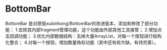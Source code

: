 # BottomBar
BottomBar
是对原版xubinhong/BottomBar的改进版本，添加和修改了部分功能：
1.去除其内部fragment管理功能，这个功能由外部其他工具接管；
2.增加点击回调功能；
3.优化内部数据结构：去掉大量ArrayList，对每一个按钮进行结构化整合；
4.对每一个按钮，增加数量角标功能（其中还有些欠缺，有待完善）。
